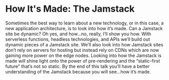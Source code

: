 # How It's Made: The Jamstack

Sometimes the best way to learn about a new technology, or in this case, a new application architecture, is to look into how it’s made. Can a Jamstack site be dynamic? Oh yes, and how…no, really, I’ll show you how. With serverless functions, headless technologies, and APIs we’ll build out dynamic pieces of a Jamstack site. We’ll also look into how Jamstack sites don’t rely on servers for hosting but instead rely on CDNs which are now gaining more power on the edge nodes. Looking into how the Jamstack is made will shine light onto the power of pre-rendering and the “static-first future” that’s not so static. By the end of this talk you’ll have a better understanding of the Jamstack because you will see…how it’s made.
